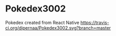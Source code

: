 # Pokedex3002
Pokedex created from React Native
https://travis-ci.org/dipernaa/Pokedex3002.svg?branch=master
